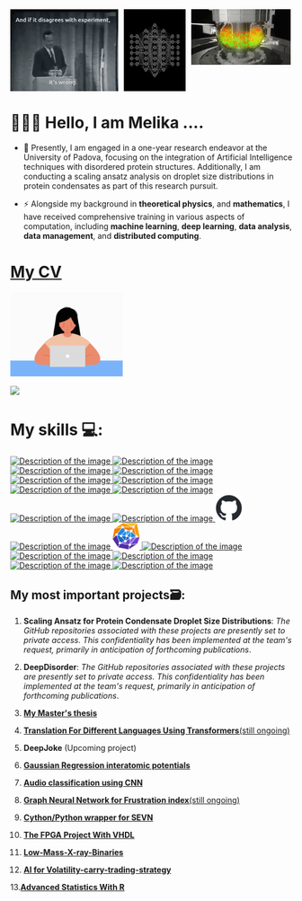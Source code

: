 <div style="display: flex; flex-direction: row;">
    <img src="experiment-science.gif" width="38%" style="margin-right: 10px;" />
    <img src="nn.gif" width="22%" style="margin-right: 10px;" />
    <img src="reactor.gif" width="35%" height="45%" style="margin-right: 20px;" />
</div>




# 💁🏻‍♀️ Hello, I am Melika ....

- 🔭 Presently, I am engaged in a one-year research endeavor at the University of Padova, focusing on the integration of Artificial Intelligence techniques with disordered protein structures. Additionally, I am conducting a scaling ansatz analysis on droplet size distributions in protein condensates as part of this research pursuit.

- ⚡ Alongside my background in **theoretical physics**, and **mathematics**, I have received comprehensive training in various aspects of computation, including **machine learning**, **deep learning**, **data analysis**, **data management**, and **distributed computing**.


# [My CV](https://github.com/Melikakmm/CV/blob/main/MelikaCV.pdf)
<a href="https://github.com/Melikakmm/CV/blob/main/MelikaCV.pdf">
    <img src="CV.gif" alt="welcome" width="200"/>
</a>




[![](https://visitcount.itsvg.in/api?id=MELIKAKMM&label=Profile%20Views&color=0&icon=0&pretty=true)](https://visitcount.itsvg.in)

# My skills 💻:


<a href="https://www.mysql.com/">
    <img src="https://upload.wikimedia.org/wikipedia/labs/8/8e/Mysql_logo.png" alt="Description of the image" style="width: 5vw; max-height: 5vh;">
</a>

<a href="https://www.docker.com/">
    <img src="https://miro.medium.com/v2/resize:fit:800/format:webp/1*OARpkeBkn_Tw3vk8H769OQ.png" alt="Description of the image" style="width: 5vw; max-height: 5vh;">
</a>

<a href="https://www.dask.org/">
    <img src="https://numfocus.org/wp-content/uploads/2019/08/Dask-Logo-300x300-1.png" alt="Description of the image" style="width: 5vw; max-height: 5vh;">
</a>

<a href="https://about.gitlab.com/">
    <img src="https://miro.medium.com/v2/resize:fit:1400/format:webp/1*YjOtv5OOEP744YTdzBxWsw.png" alt="Description of the image" style="width: 7vw; max-height: 7vh;">
</a>

<a href="https://www.tensorflow.org/">
    <img src="https://datascientest.com/en/wp-content/uploads/sites/9/2023/10/formation-tensorflow.jpg" alt="Description of the image" style="width: 7vw; max-height: 7vh;">
</a>

<a href="https://keras.io/">
    <img src="https://static.javatpoint.com/tutorial/keras/images/keras.png" alt="Description of the image" style="width: 5vw; max-height: 5vh;">
</a>

<a href="https://pytorch.org/">
    <img src="https://miro.medium.com/v2/resize:fit:1382/format:webp/1*TmPTEZkQ4kBiQqZlwVH0MQ.png" alt="Description of the image" style="width: 5vw; max-height: 5vh;">
</a>

<a href="https://www.r-project.org/">
    <img src="https://branditechture.agency/brand-logos/wp-content/uploads/wpdm-cache/R-900x0.png" alt="Description of the image" style="width: 8vw; max-height: 8vh;">
</a>

<a href="https://www.python.org/">
    <img src="https://www.python.org/static/community_logos/python-logo.png" alt="Description of the image" style="width: 7vw; max-height: 7vh;">
</a>

<a href="https://isocpp.org/">
    <img src="https://logowik.com/content/uploads/images/911_c_logo.jpg" alt="Description of the image" style="width: 6vw; max-height: 6vh;">
</a>

<a href="https://github.com/">
    <img src="github-mark.png" alt="Description of the image" style="width: 5vw; max-height: 5vh;">
</a>

<a href="https://pytorch.org/hub/huggingface_pytorch-transformers/">
    <img src="https://pytorch.org/tutorials/_images/transformer_architecture.jpg" alt="Description of the image" style="width: 5vw; max-height: 5vh;">
</a>

<a href="https://pytorch-geometric.readthedocs.io/en/latest/">
    <img src="https://raw.githubusercontent.com/pyg-team/pyg_sphinx_theme/master/pyg_sphinx_theme/static/img/pyg_logo.png" style="width: 5vw; max-height: 5vh;">
</a>

<a href="https://www.linux.it/">
    <img src="https://upload.wikimedia.org/wikipedia/commons/thumb/3/35/Tux.svg/800px-Tux.svg.png" alt="Description of the image" style="width: 5vw; max-height: 5vh;">
</a>

<a href="https://cython.readthedocs.io/en/latest/">
    <img src="https://cython.readthedocs.io/en/latest/_static/cythonlogo.png" alt="Description of the image" style="width: 5vw; max-height: 5vh;">
</a>


<a href="https://www.anaconda.com/">
    <img src="https://www.anaconda.com/wp-content/uploads/2022/12/anaconda_secondary_logo.svg" alt="Description of the image" style="width: 7vw; max-height: 7vh;">
</a>

<a href="https://code.visualstudio.com/">
    <img src="https://code.visualstudio.com/assets/images/code-stable.png" alt="Description of the image" style="width: 4vw; max-height: 4vh;">
</a>

<a href="https://jupyter.org/">
    <img src="https://jupyter.org/assets/logos/rectanglelogo-greytext-orangebody-greymoons.svg" alt="Description of the image" style="width: 6vw; max-height: 6vh;">
</a>



## My most important projects🗃️:

1. **Scaling Ansatz for Protein Condensate Droplet Size Distributions**: *The GitHub repositories associated with these projects are presently set to private access. This confidentiality has been implemented at the team's request, primarily in anticipation of forthcoming publications*.
   
2. **DeepDisorder**: *The GitHub repositories associated with these projects are presently set to private access. This confidentiality has been implemented at the team's request, primarily in anticipation of forthcoming publications*.

3. [**My Master's thesis**](https://github.com/Melikakmm/Master_Thesis/tree/main)
4. [**Translation For Different Languages Using Transformers**(still ongoing)](https://github.com/Melikakmm/NLP_Translation)
5. **DeepJoke** (Upcoming project)
6. [**Gaussian Regression interatomic potentials**](https://github.com/Melikakmm/GPR_fitting_interactive_potential)
7. [**Audio classification using CNN**](https://github.com/Melikakmm/CNN-for-sound-classification)
8. [**Graph Neural Network for Frustration index**(still ongoing)](https://github.com/Melikakmm/GNN_Frustration)
9. [**Cython/Python wrapper for SEVN**](https://github.com/Melikakmm/SEVN_PYTHON_WRAPPER)
10. [**The FPGA Project With VHDL**](https://github.com/Melikakmm/FPGA)
11. [**Low-Mass-X-ray-Binaries**](https://github.com/Melikakmm/Low-Mass-X-ray-Binaries)
12. [**AI for Volatility-carry-trading-strategy**](https://github.com/Melikakmm/Volatility-carry-trading-strategy)

13.[**Advanced Statistics With R**](https://github.com/Melikakmm/R_Projects)

